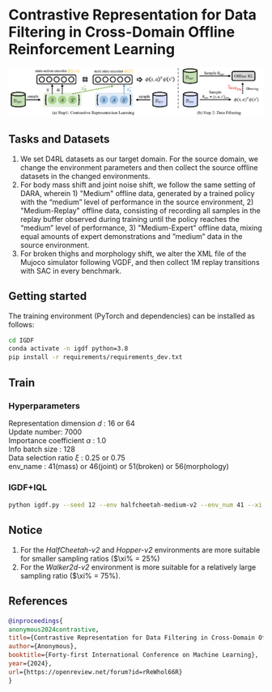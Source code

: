 # Contrastive Representation for Data Filtering in Cross-Domain Offline Reinforcement Learning

![](fig/method.jpg)

## Tasks and Datasets
1. We set D4RL datasets as our target domain. For the source domain, we change the environment parameters and then collect the source offline datasets in the changed environments.
2. For body mass shift and joint noise shift, we follow the same setting of DARA, wherein 1) "Medium" offline data, generated by a trained policy with the “medium” level of performance in the source environment, 2) "Medium-Replay" offline data, consisting of recording all samples in the replay buffer observed during training until the policy reaches the “medium” level of performance, 3) "Medium-Expert" offline data, mixing equal amounts of expert demonstrations and ”medium” data in the source environment.
3. For broken thighs and morphology shift, we alter the XML file of the Mujoco simulator following VGDF, and then collect 1M replay transitions with SAC in every benchmark.

## Getting started
The training environment (PyTorch and dependencies) can be installed as follows:
```bash
cd IGDF
conda activate -n igdf python=3.8
pip install -r requirements/requirements_dev.txt
```

## Train
### Hyperparameters
Representation dimension *d* : 16 or 64 \
Update number: 7000 \
Importance coefficient $\alpha$ : 1.0 \
Info batch size : 128 \
Data selection ratio $\xi$ : 0.25 or 0.75 \
env_name : 41(mass) or 46(joint) or 51(broken) or 56(morphology)

### IGDF+IQL
```bash
python igdf.py --seed 12 --env halfcheetah-medium-v2 --env_num 41 --xi 0.25 --alpha 1.0
```

## Notice
1. For the *HalfCheetah-v2* and *Hopper-v2* environments are more suitable for smaller sampling ratios ($\xi% = 25\%)
2. For the *Walker2d-v2* environment is more suitable for a relatively large sampling ratio ($\xi% = 75\%).

## References
```bib
@inproceedings{
anonymous2024contrastive,
title={Contrastive Representation for Data Filtering in Cross-Domain Offline Reinforcement Learning},
author={Anonymous},
booktitle={Forty-first International Conference on Machine Learning},
year={2024},
url={https://openreview.net/forum?id=rReWhol66R}
}
```
